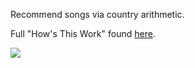 Recommend songs via country arithmetic.

Full "How's This Work" found [here](http://dotify.herokuapp.com/info).

![](http://i.imgur.com/wwnwT6X.png)
